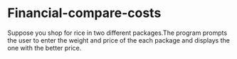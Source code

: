 # Financial-compare-costs
Suppose you shop for rice in two different packages.The program prompts the  user to enter the weight and price of the each package and displays the one with  the better price.
